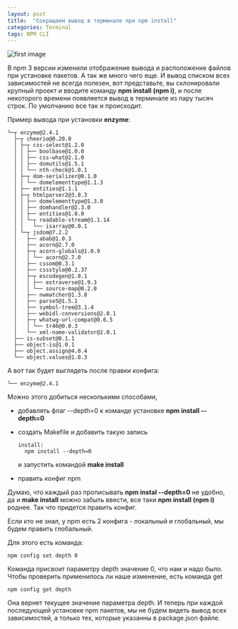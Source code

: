 ```yaml
---
layout: post
title:  "Сокращаем вывод в терминале при npm install"
categories: Terminal
tags: NPM CLI
---
```


![first image](http://i82.fastpic.ru/big/2016/1003/c6/daac2c7bab71743c500bc12eafac2fc6.jpg)

В npm 3 версии изменили отображение вывода и расположение файлов при установке пакетов.
А так же много чего еще. И вывод списком всех зависимостей не всегда полезен, вот
представьте, вы склонировали крупный проект и вводите команду **npm install (npm i)**,
и после некоторого времени появляется вывод в терминале из пару тысяч строк.
По умолчанию все так и происходит.

Пример вывода при установки **enzyme**:

```
└─┬ enzyme@2.4.1
  ├─┬ cheerio@0.20.0
  │ ├─┬ css-select@1.2.0
  │ │ ├── boolbase@1.0.0
  │ │ ├── css-what@2.1.0
  │ │ ├── domutils@1.5.1
  │ │ └── nth-check@1.0.1
  │ ├─┬ dom-serializer@0.1.0
  │ │ └── domelementtype@1.1.3
  │ ├── entities@1.1.1
  │ ├─┬ htmlparser2@3.8.3
  │ │ ├── domelementtype@1.3.0
  │ │ ├── domhandler@2.3.0
  │ │ ├── entities@1.0.0
  │ │ └─┬ readable-stream@1.1.14
  │ │   └── isarray@0.0.1
  │ └─┬ jsdom@7.2.2
  │   ├── abab@1.0.3
  │   ├── acorn@2.7.0
  │   ├─┬ acorn-globals@1.0.9
  │   │ └── acorn@2.7.0
  │   ├── cssom@0.3.1
  │   ├── cssstyle@0.2.37
  │   ├─┬ escodegen@1.8.1
  │   │ ├── estraverse@1.9.3
  │   │ └── source-map@0.2.0
  │   ├── nwmatcher@1.3.8
  │   ├── parse5@1.5.1
  │   ├── symbol-tree@3.1.4
  │   ├── webidl-conversions@2.0.1
  │   ├─┬ whatwg-url-compat@0.6.5
  │   │ └── tr46@0.0.3
  │   └── xml-name-validator@2.0.1
  ├── is-subset@0.1.1
  ├── object-is@1.0.1
  ├── object.assign@4.0.4
  └── object.values@1.0.3
```

А вот так будет выглядеть после правки конфига:

```
└── enzyme@2.4.1
```

Можно этого добиться несколькими способами,

- добавлять флаг --depth=0 к команде установке **npm install  --depth=0**

- создать Makefile и добавить такую запись

  ```
  install:
    npm install --depth=0
  ```

  и запустить командой **make install**

- править конфиг npm

Думаю, что каждый раз прописывать **npm instal  --depth=0** не удобно,
да и **make install** можно забыть ввести, все
таки **npm install (npm i)** роднее. Так что придется править конфиг.

Если кто не знал, у npm есть 2 конфига - локальный и глобальный, мы будем править глобальный.

Для этого есть команда:

```
npm config set depth 0
```

Команда присвоит параметру depth значение 0, что нам и надо было. Чтобы проверить применилось ли наше
изменение, есть команда get

```
npm config get depth
```

Она вернет текущее значение параметра depth. И теперь при каждой последующей установке npm пакетов,
мы не будем видеть вывод всех зависимостей, а только тех, которые указанны в package.json файле.
